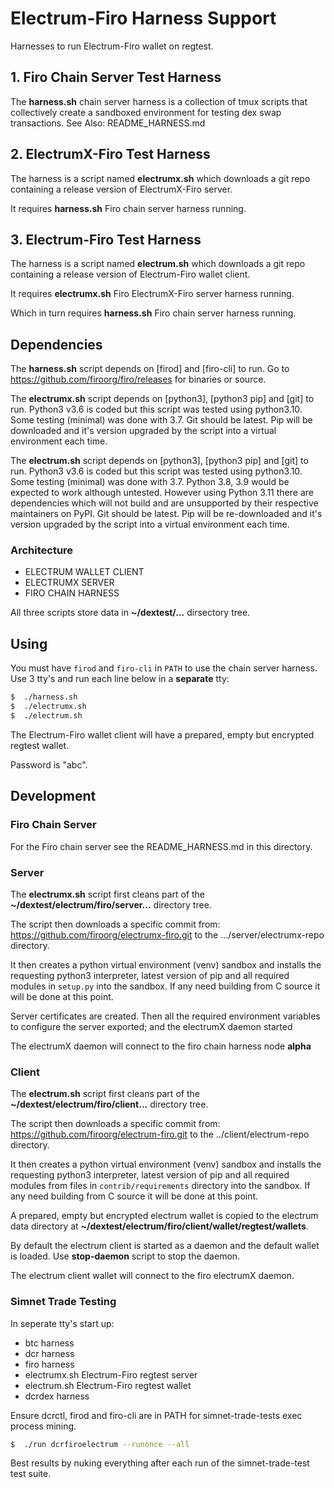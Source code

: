 
# Electrum-Firo Harness Support

Harnesses to run Electrum-Firo wallet on regtest.

## 1. Firo Chain Server Test Harness

The **harness.sh** chain server harness is a collection of tmux scripts that
collectively create a sandboxed environment for testing dex swap transactions.
See Also: README_HARNESS.md

## 2. ElectrumX-Firo Test Harness

The harness is a script named **electrumx.sh** which downloads a git repo
containing a release version of ElectrumX-Firo server.

It requires **harness.sh** Firo chain server harness running.

## 3. Electrum-Firo Test Harness

The harness is a script named **electrum.sh** which downloads a git repo containing
a release version of Electrum-Firo wallet client.

It requires **electrumx.sh** Firo ElectrumX-Firo server harness running.

Which in turn requires **harness.sh** Firo chain server harness running.

## Dependencies

The **harness.sh** script depends on [firod] and [firo-cli] to run.
Go to <https://github.com/firoorg/firo/releases> for binaries or source.

The **electrumx.sh** script depends on [python3], [python3 pip] and [git] to run.
Python3 v3.6 is coded but this script was tested using python3.10. Some testing
(minimal) was done with 3.7. Git should be latest. Pip will be downloaded and it's version upgraded by the script into a virtual environment each time.

The **electrum.sh** script depends on [python3], [python3 pip] and [git] to run.
Python3 v3.6 is coded but this script was tested using python3.10. Some testing
(minimal) was done with 3.7. Python 3.8, 3.9 would be expected to work although
untested. However using Python 3.11 there are dependencies which will not build
and are unsupported by their respective maintainers on PyPI. Git should be latest.
Pip will be re-downloaded and it's version upgraded by the script into a virtual environment each time.

### Architecture

- ELECTRUM WALLET CLIENT
- ELECTRUMX SERVER
- FIRO CHAIN HARNESS

All three scripts store data in **~/dextest/...** dirsectory tree.

## Using

You must have `firod` and `firo-cli` in `PATH` to use the chain server harness. Use 3 tty's
and run each line below in a **separate** tty:

```bash
$  ./harness.sh
$  ./electrumx.sh
$  ./electrum.sh
```

The Electrum-Firo wallet client will have a prepared, empty but encrypted
regtest wallet.

Password is "abc".

## Development

### Firo Chain Server

For the Firo chain server see the README_HARNESS.md in this directory.

### Server

The **electrumx.sh** script first cleans part of the **~/dextest/electrum/firo/server...**
directory tree.

The script then downloads a specific commit from:
<https://github.com/firoorg/electrumx-firo.git> to the .../server/electrumx-repo directory.

It then creates a python virtual environment (venv) sandbox and installs the
requesting python3 interpreter, latest version of pip and all required modules
in `setup.py` into the sandbox.
If any need building from C source it will be done at this point.

Server certificates are created. Then all the required environment variables to
configure the server exported; and the electrumX daemon started

The electrumX daemon will connect to the firo chain harness node **alpha**

### Client

The **electrum.sh** script first cleans part of the **~/dextest/electrum/firo/client...**
directory tree.

The script then downloads a specific commit from:
 <https://github.com/firoorg/electrum-firo.git> to the ../client/electrum-repo directory.

It then creates a python virtual environment (venv) sandbox and installs the
requesting python3 interpreter, latest version of pip and all required modules
from files in `contrib/requirements` directory into the sandbox. If any need building from C source it will be done at
this point.

A prepared, empty but encrypted electrum wallet is copied to the electrum data
directory at **~/dextest/electrum/firo/client/wallet/regtest/wallets**.

By default the electrum client is started as a daemon and the default wallet is loaded.
Use **stop-daemon** script to stop the daemon.

The electrum client wallet will connect to the firo electrumX daemon.

### Simnet Trade Testing

In seperate tty's start up:

   - btc harness
   - dcr harness
   - firo harness
   - electrumx.sh Electrum-Firo regtest server
   - electrum.sh Electrum-Firo regtest wallet
   - dcrdex harness

Ensure dcrctl, firod and firo-cli are in PATH for simnet-trade-tests exec process
mining.

```bash
$  ./run dcrfiroelectrum --runonce --all
```

Best results by nuking everything after each run of the simnet-trade-test test suite.
